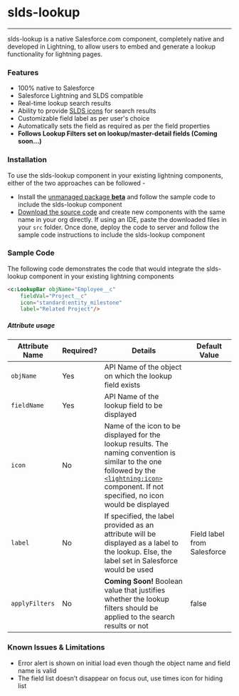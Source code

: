 # slds-lookup
---
slds-lookup is a native Salesforce.com component, completely native and developed in Lightning, to allow users to embed and generate a lookup functionality for lightning pages.

### Features
- 100% native to Salesforce
- Salesforce Lightning and SLDS compatible
- Real-time lookup search results
- Ability to provide [SLDS icons](https://lightningdesignsystem.com/icons/) for search results
- Customizable field label as per user's choice
- Automatically sets the field as required as per the field properties
- **Follows Lookup Filters set on lookup/master-detail fields (Coming soon...)**

### Installation
To use the slds-lookup component in your existing lightning components, either of the two approaches can be followed -
- Install the [unmanaged package **beta**](https://login.salesforce.com/packaging/installPackage.apexp?p0=04t7F000002CgXR) and follow the sample code to include the slds-lookup component
- [Download the source code]() and create new components with the same name in your org directly.
If using an IDE, paste the downloaded files in your ``` src ``` folder. Once done, deploy the code to server and follow the sample code instructions to include the slds-lookup component

### Sample Code
The following code demonstrates the code that would integrate the slds-lookup component in your existing lightning components
```html
<c:LookupBar objName="Employee__c"
    fieldVal="Project__c"
    icon="standard:entity_milestone"
    label="Related Project"/>
```
##### Attribute usage

Attribute Name | Required? | Details | Default Value
------------ | ------------- | ------------ | -------------
``` objName ``` | Yes | API Name of the object on which the lookup field exists |
``` fieldName ``` | Yes | API Name of the lookup field to be displayed |
``` icon ``` | No | Name of the icon to be displayed for the lookup results. The naming convention is similar to the one followed by the [```<lightning:icon>```](https://developer.salesforce.com/docs/atlas.en-us.lightning.meta/lightning/aura_compref_lightning_icon.htm) component. If not specified, no icon would be displayed |
``` label ``` | No | If specified, the label provided as an attribute will be displayed as a label to the lookup. Else, the label set in Salesforce would be used | Field label from Salesforce
| ``` applyFilters ``` | No | **Coming Soon!** Boolean value that justifies whether the lookup filters should be applied to the search results or not | false

### Known Issues & Limitations
* Error alert is shown on initial load even though the object name and field name is valid
* The field list doesn’t disappear on focus out, use times icon for hiding list
